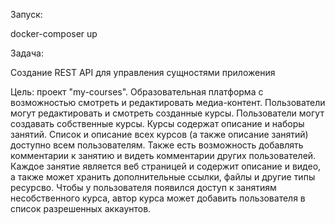 Запуск:

docker-composer up

Задача:

Создание REST API для управления сущностями приложения

Цель: проект "my-courses". Образовательная платформа с возможностью смотреть и редактировать медиа-контент. 
Пользователи могут редактировать и смотреть созданные курсы. Пользователи могут создавать собственные курсы. Курсы содержат описание
и наборы занятий. Список и описание всех курсов (а также описание занятий) доступно всем пользователям. Также есть возможность
добавлять комментарии к занятию и видеть комментарии других пользователей. Каждое занятие является
веб страницей и содержит описание и видео, а также может хранить дополнительные ссылки, файлы и другие типы ресурсво. Чтобы
у пользователя появился доступ к занятиям несобственного курса, автор курса может добавить пользователя в список разрешенных аккаунтов.
